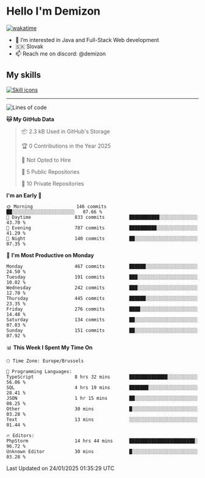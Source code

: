 # Hello I'm Demizon
[![wakatime](https://wakatime.com/badge/user/6ad1949f-d6d7-44f9-9eee-c35e54cc499b.svg)](https://wakatime.com/@6ad1949f-d6d7-44f9-9eee-c35e54cc499b)
- 👀 I’m interested in Java and Full-Stack Web development
- 🇸🇰 Slovak
- 📫 Reach me on discord: @demizon

## My skills
[![Skill icons](https://skillicons.dev/icons?i=java,js,ts,html,css,react,nextjs,tailwind,supabase,py,git,docker,linux,mysql,postgres,mongo&theme=dark)](https://github.com/Demizon3433)

---

<!--START_SECTION:waka-->
![Lines of code](https://img.shields.io/badge/From%20Hello%20World%20I%27ve%20Written-570.2%20thousand%20lines%20of%20code-blue)

**🐱 My GitHub Data** 

> 📦 2.3 kB Used in GitHub's Storage 
 > 
> 🏆 0 Contributions in the Year 2025
 > 
> 🚫 Not Opted to Hire
 > 
> 📜 5 Public Repositories 
 > 
> 🔑 10 Private Repositories 
 > 
**I'm an Early 🐤** 

```text
🌞 Morning                146 commits         ██░░░░░░░░░░░░░░░░░░░░░░░   07.66 % 
🌆 Daytime                833 commits         ███████████░░░░░░░░░░░░░░   43.70 % 
🌃 Evening                787 commits         ██████████░░░░░░░░░░░░░░░   41.29 % 
🌙 Night                  140 commits         ██░░░░░░░░░░░░░░░░░░░░░░░   07.35 % 
```
📅 **I'm Most Productive on Monday** 

```text
Monday                   467 commits         ██████░░░░░░░░░░░░░░░░░░░   24.50 % 
Tuesday                  191 commits         ███░░░░░░░░░░░░░░░░░░░░░░   10.02 % 
Wednesday                242 commits         ███░░░░░░░░░░░░░░░░░░░░░░   12.70 % 
Thursday                 445 commits         ██████░░░░░░░░░░░░░░░░░░░   23.35 % 
Friday                   276 commits         ████░░░░░░░░░░░░░░░░░░░░░   14.48 % 
Saturday                 134 commits         ██░░░░░░░░░░░░░░░░░░░░░░░   07.03 % 
Sunday                   151 commits         ██░░░░░░░░░░░░░░░░░░░░░░░   07.92 % 
```


📊 **This Week I Spent My Time On** 

```text
🕑︎ Time Zone: Europe/Brussels

💬 Programming Languages: 
TypeScript               8 hrs 32 mins       ██████████████░░░░░░░░░░░   56.06 % 
SQL                      4 hrs 19 mins       ███████░░░░░░░░░░░░░░░░░░   28.41 % 
JSON                     1 hr 15 mins        ██░░░░░░░░░░░░░░░░░░░░░░░   08.25 % 
Other                    30 mins             █░░░░░░░░░░░░░░░░░░░░░░░░   03.28 % 
Text                     13 mins             ░░░░░░░░░░░░░░░░░░░░░░░░░   01.44 % 

🔥 Editors: 
PhpStorm                 14 hrs 44 mins      ████████████████████████░   96.72 % 
Unknown Editor           30 mins             █░░░░░░░░░░░░░░░░░░░░░░░░   03.28 % 
```


 Last Updated on 24/01/2025 01:35:29 UTC
<!--END_SECTION:waka-->
